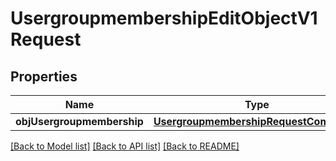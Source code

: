 # UsergroupmembershipEditObjectV1Request

## Properties
Name | Type | Description | Notes
------------ | ------------- | ------------- | -------------
**objUsergroupmembership** | [**UsergroupmembershipRequestCompound**](UsergroupmembershipRequestCompound.md) |  | 

[[Back to Model list]](../README.md#documentation-for-models) [[Back to API list]](../README.md#documentation-for-api-endpoints) [[Back to README]](../README.md)


